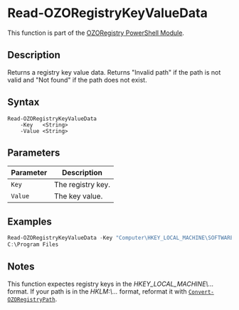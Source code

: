 # Read-OZORegistryKeyValueData
This function is part of the [OZORegistry PowerShell Module](../README.md).

## Description
Returns a registry key value data. Returns "Invalid path" if the path is not valid and "Not found" if the path does not exist. 

## Syntax
```
Read-OZORegistryKeyValueData
    -Key   <String>
    -Value <String>
```

## Parameters
|Parameter|Description|
|---------|-----------|
|`Key`|The registry key.|
|`Value`|The key value.|

## Examples
```powershell
Read-OZORegistryKeyValueData -Key "Computer\HKEY_LOCAL_MACHINE\SOFTWARE\Microsoft\Windows\CurrentVersion" -Value "ProgramFilesDir"
C:\Program Files
```

## Notes
This function expectes registry keys in the _HKEY_LOCAL_MACHINE\\..._ format. If your path is in the _HKLM:\\..._ format, reformat it with [`Convert-OZORegistryPath`](Convert-OZORegistryPath.md).
